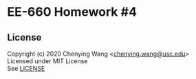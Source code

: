 # EE-660 Homework #4


## License

Copyright (c) 2020 Chenying Wang \<chenying.wang@usc.edu\> \
Licensed under MIT License \
See [LICENSE](./LICENSE)
